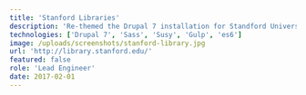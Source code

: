 ```yaml
---
title: 'Stanford Libraries'
description: 'Re-themed the Drupal 7 installation for Standford Universities Library. Utilized modern responsive best practices and cutting edge front-end techniques.'
technologies: ['Drupal 7', 'Sass', 'Susy', 'Gulp', 'es6']
image: /uploads/screenshots/stanford-library.jpg
url: 'http://library.stanford.edu/'
featured: false
role: 'Lead Engineer'
date: 2017-02-01
---
```

